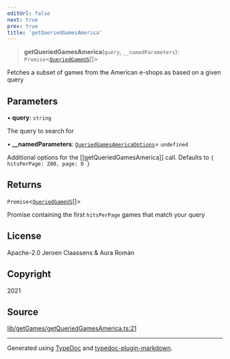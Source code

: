 ```yaml
---
editUrl: false
next: true
prev: true
title: 'getQueriedGamesAmerica'
---
```


> **getQueriedGamesAmerica**(`query`, `__namedParameters`): `Promise`\<[`QueriedGameUS`](../interfaces/QueriedGameUS.md)[]\>

Fetches a subset of games from the American e-shops as based on a given query

## Parameters

• **query**: `string`

The query to search for

• **\_\_namedParameters**: [`QueriedGamesAmericaOptions`](../interfaces/QueriedGamesAmericaOptions.md)= `undefined`

Additional options for the [[getQueriedGamesAmerica]] call. Defaults to `{ hitsPerPage: 200, page: 0 }`

## Returns

`Promise`\<[`QueriedGameUS`](../interfaces/QueriedGameUS.md)[]\>

Promise containing the first `hitsPerPage` games that match your query

## License

Apache-2.0 Jeroen Claassens & Aura Román

## Copyright

2021

## Source

[lib/getGames/getQueriedGamesAmerica.ts:21](https://github.com/favna/nintendo-switch-eshop/blob/27355e779102b48fc082af549592453043b2ac6e/src/lib/getGames/getQueriedGamesAmerica.ts#L21)

---

Generated using [TypeDoc](https://typedoc.org) and [typedoc-plugin-markdown](https://typedoc-plugin-markdown.org).
